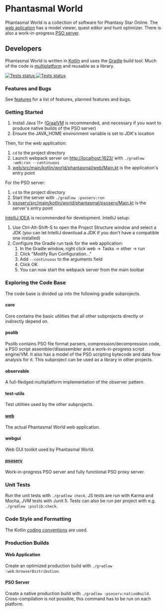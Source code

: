 # Phantasmal World

Phantasmal World is a collection of software for Phantasy Star Online.
The [web aplication](https://www.phantasmal.world/) has a model viewer, quest editor and hunt
optimizer. There is also a work-in-progress [PSO server](psoserv/README.md).

## Developers

Phantasmal World is written in [Kotlin](https://kotlinlang.org/) and uses
the [Gradle](https://gradle.org/) build tool. Much of the code
is [multiplatform](https://kotlinlang.org/docs/multiplatform.html) and reusable as a library.

<a href="https://github.com/DaanVandenBosch/phantasmal-world/actions?query=workflow%3ATests">
<img alt="Tests status" src="https://github.com/DaanVandenBosch/phantasmal-world/workflows/Tests/badge.svg">
</a>

<a href="https://github.com/DaanVandenBosch/phantasmal-world/actions?query=workflow%3ADeploy">
<img alt="Tests status" src="https://github.com/DaanVandenBosch/phantasmal-world/workflows/Deploy/badge.svg">
</a>

### Features and Bugs

See [features](./FEATURES.md) for a list of features, planned features and bugs.

### Getting Started

1. Install Java 11+ ([GraalVM](https://www.graalvm.org/downloads/) is recommended, and necessary if
   you want to produce native builds of the PSO server)
2. Ensure the JAVA_HOME environment variable is set to JDK's location

Then, for the web application:

1. `cd` to the project directory
2. Launch webpack server on [http://localhost:1623/](http://localhost:1623/)
   with `./gradlew :web:run --continuous`
3. [web/src/main/kotlin/world/phantasmal/web/Main.kt](web/src/main/kotlin/world/phantasmal/web/Main.kt)
   is the application's entry point

For the PSO server:

1. `cd` to the project directory
2. Start the server with `./gradlew :psoserv:run`
3. [psoserv/src/main/kotlin/world/phantasmal/psoserv/Main.kt](psoserv/src/main/kotlin/world/phantasmal/psoserv/Main.kt)
   is the server's entry point

[IntelliJ IDEA](https://www.jetbrains.com/idea/download/) is recommended for development. IntelliJ
setup:

1. Use Ctrl-Alt-Shift-S to open the Project Structure window and select a JDK (you can let IntelliJ
   download a JDK if you don't have a compatible one installed)
2. Configure the Gradle run task for the web application:
    1. In the Gradle window, right click web -> Tasks -> other -> run
    2. Click "Modify Run Configuration..."
    3. Add `--continuous` to the arguments field
    4. Click OK
    5. You can now start the webpack server from the main toolbar

### Exploring the Code Base

The code base is divided up into the following gradle subprojects.

#### core

Core contains the basic utilities that all other subprojects directly or indirectly depend on.

#### psolib

Psolib contains PSO file format parsers, compression/decompression code, a PSO script
assembler/disassembler and a work-in-progress script engine/VM. It also has a model of the PSO
scripting bytecode and data flow analysis for it. This subproject can be used as a library in other
projects.

#### observable

A full-fledged multiplatform implementation of the observer pattern.

#### test-utils

Test utilities used by the other subprojects.

#### [web](web/README.md)

The actual Phantasmal World web application.

#### webgui

Web GUI toolkit used by Phantasmal World.

#### [psoserv](psoserv/README.md)

Work-in-progress PSO server and fully functional PSO proxy server.

### Unit Tests

Run the unit tests with `./gradlew check`. JS tests are run with Karma and Mocha, JVM tests with
Junit 5. Tests can also be run per project with e.g. `./gradlew :psolib:check`.

### Code Style and Formatting

The Kotlin [coding conventions](https://kotlinlang.org/docs/coding-conventions.html) are used.

### Production Builds

#### Web Application

Create an optimized production build with `./gradlew :web:browserDistribution`.

#### PSO Server

Create a native production build with `./gradlew :psoserv:nativeBuild`. Cross-compilation is not
possible, this command has to be run on each platform.
